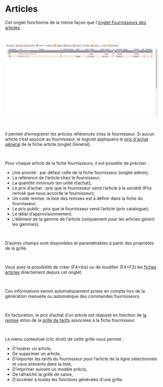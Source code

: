 # Articles



Cet onglet fonctionne de la même façon que l'[onglet 
 Fournisseurs des articles](../../../Articles/1/Article/OngletFournisseurs/ArticleOngletFournisseurs.md).


 


![](OngletArticles.png)


 


Il permet d’enregistrer les articles référencés chez le fournisseur. 
 Si aucun article n’est associé au fournisseur, le logiciel appliquera 
 le [prix 
 d'achat général](../../../Articles/1/Article/OngletGeneral/ArticleOngletGeneral.md) de la fiche article (onglet Général).


 


Pour chaque article de la fiche fournisseurs, il est possible de préciser 
 :


* Une priorité 
 : par défaut celle de la fiche fournisseur (onglet admin);
* La référence 
 de l’article chez le fournisseur;
* La quantité 
 minimum (en unité d’achat);
* Le prix 
 d’achat : prix que le fournisseur vend l’article à la société 
 (Prix remisé que nous accorde le fournisseur);
* Un code 
 remise: la liste des remises est à définir dans la fiche du 
 fournisseur;
* Le prix 
 public : prix que le fournisseur vend l’article (prix catalogue);
* Le délai 
 d’approvisionnement;
* L’élément de la gamme de l’article 
 (uniquement pour les articles gérant les gammes);


 


D’autres champs 
 sont disponibles et paramétrables à partir des propriétés de la grille.


 


Vous avez la possibilité de créer (F4+Ins) 
 ou de modifier (F4+F2) les [fiches articles](../../../Articles/1/Article/Article.md) 
 directement depuis cet onglet.


 


Ces informations seront automatiquement prises en compte lors de la 
 génération manuelle ou automatique des commandes fournisseurs.


 


En facturation, le prix d’achat d’un article est réajusté en fonction 
 de [la remise](FournisseurOngletCommercial.md) et/ou de la 
 [grille de tarifs](FournisseurOngletCommercial.md) associées 
 à la fiche fournisseur.


 


Le menu contextuel (clic droit) de cette grille vous permet :


* D'insérer 
 un article,
* De supprimer 
 un article,
* D’importer 
 les tarifs du fournisseur pour l’article de la ligne sélectionnée 
 et ceux présents dans la liste,
* D’imprimer 
 suivant un modèle précis,
* De rafraîchir 
 la grille de saisie,
* D'accéder 
 à toutes les fonctions générales d'une grille.


